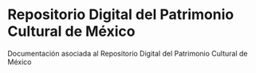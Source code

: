# Repositorio Digital del Patrimonio Cultural de México
Documentación asociada al Repositorio Digital del Patrimonio Cultural de México
